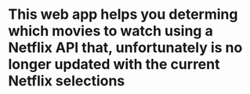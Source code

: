 <h1>This web app helps you determing which movies to watch using a Netflix API that, unfortunately is no longer updated with the current Netflix selections</h1>